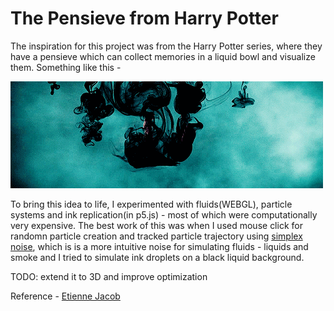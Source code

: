 # The Pensieve from Harry Potter

The inspiration for this project was from the Harry Potter series, where they have a pensieve which can collect memories in a liquid bowl and visualize them. Something like this - 

![animated](./Inspiration/harry_pensieve.gif)

To bring this idea to life, I experimented with fluids(WEBGL), particle systems and ink replication(in p5.js) - most of which were computationally very expensive. The best work of this was when I used mouse click for randomn particle creation and tracked particle trajectory using [simplex noise](https://en.wikipedia.org/wiki/Simplex_noise), which is is a more intuitive noise for simulating fluids - liquids and smoke and I tried to simulate ink droplets on a black liquid background.

TODO: extend it to 3D and improve optimization

Reference - [Etienne Jacob](https://necessary-disorder.tumblr.com/)
